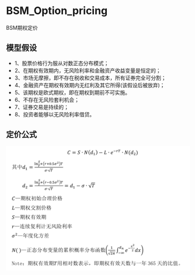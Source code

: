 # BSM_Option_pricing
BSM期权定价
## 模型假设
* 1、股票价格行为服从对数正态分布模式；
* 2、在期权有效期内，无风险利率和金融资产收益变量是恒定的；
* 3、市场无摩擦，即不存在税收和交易成本，所有证券完全可分割；
* 4、金融资产在期权有效期内无红利及其它所得(该假设后被放弃)；
* 5、该期权是欧式期权，即在期权到期前不可实施。
* 6、不存在无风险套利机会；
* 7、证券交易是持续的；
* 8、投资者能够以无风险利率借贷。

## 定价公式
![image](https://github.com/Aplicity/BSM_Option_pricing/blob/master/model_function.png)
